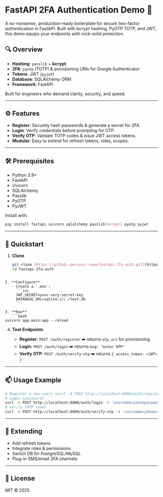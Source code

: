 
# FastAPI 2FA Authentication Demo 🚀

A no-nonsense, production-ready boilerplate for secure two-factor authentication in FastAPI. Built with bcrypt hashing, PyOTP TOTP, and JWT, this demo equips your endpoints with rock-solid protection.


## 🔍 Overview
- **Hashing**: `passlib` + **bcrypt**
- **2FA**: `pyotp` (TOTP) & provisioning URIs for Google Authenticator
- **Tokens**: JWT (`pyjwt`)
- **Database**: SQLAlchemy ORM
- **Framework**: FastAPI

Built for engineers who demand clarity, security, and speed.

---

## ⚙️ Features
- **Register**: Securely hash passwords & generate a secret for 2FA.
- **Login**: Verify credentials before prompting for OTP.
- **Verify OTP**: Validate TOTP codes & issue JWT access tokens.
- **Modular**: Easy to extend for refresh tokens, roles, scopes.

---

## 🛠 Prerequisites
- Python 3.9+
- FastAPI
- Uvicorn
- SQLAlchemy
- Passlib
- PyOTP
- PyJWT

Install with:
```bash
pip install fastapi uvicorn sqlalchemy passlib[bcrypt] pyotp pyjwt
````

---

## 🚀 Quickstart

1. **Clone**

   ```bash
   git clone [https://github.com/your-repo/fastapi-2fa-auth.git](https://github.com/your-repo/fastapi-2fa-auth.git)
   cd fastapi-2fa-auth
   ```



````

2. **Configure**
   - Create a `.env`:
     ```ini
     JWT_SECRET=your-very-secret-key
     DATABASE_URL=sqlite:///./test.db
     ```

3. **Run**
   ```bash
uvicorn app.main:app --reload
````

4. **Test Endpoints**

   * **Register**: `POST /auth/register` ➡️ returns `otp_uri` for provisioning
   * **Login**: `POST /auth/login` ➡️ returns `msg: "enter OTP"`
   * **Verify OTP**: `POST /auth/verify-otp` ➡️ returns `{ access_token: <JWT> }`

---

## 📫 Usage Example

```bash
# Register a new user\ ncurl -X POST http://localhost:8000/auth/register -d 'username=john&password=1234'
# Login (password)
curl -X POST http://localhost:8000/auth/login -d 'username=john&password=1234'
# Verify (OTP code)
curl -X POST http://localhost:8000/auth/verify-otp -d 'username=john&code=123456'
```

---

## 🧩 Extending

* Add refresh tokens
* Integrate roles & permissions
* Switch DB for PostgreSQL/MySQL
* Plug-in SMS/email 2FA channels

---

## 📝 License

MIT © 2025
